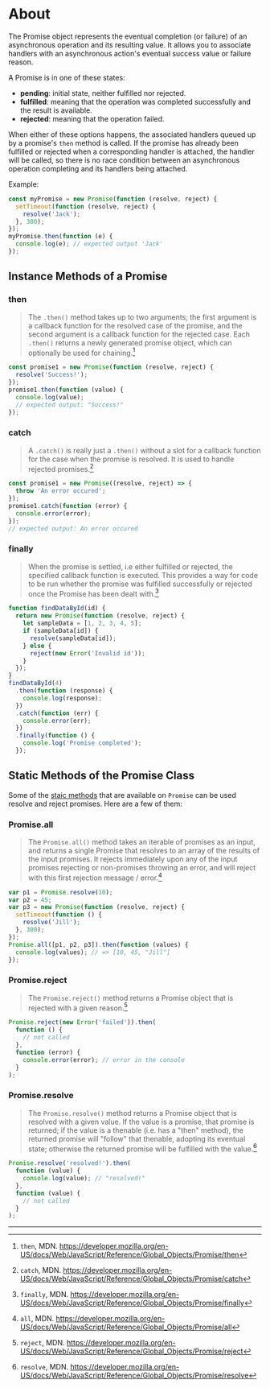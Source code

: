 # About

The Promise object represents the eventual completion (or failure) of an asynchronous operation and its resulting value. It allows you to associate handlers with an asynchronous action's eventual success value or failure reason.

A Promise is in one of these states:

- **pending**: initial state, neither fulfilled nor rejected.
- **fulfilled**: meaning that the operation was completed successfully and the result is available.
- **rejected**: meaning that the operation failed.

When either of these options happens, the associated handlers queued up by a promise's `then` method is called. If the promise has already been fulfilled or rejected when a corresponding handler is attached, the handler will be called, so there is no race condition between an asynchronous operation completing and its handlers being attached.

Example:

```javascript
const myPromise = new Promise(function (resolve, reject) {
  setTimeout(function (resolve, reject) {
    resolve('Jack');
  }, 300);
});
myPromise.then(function (e) {
  console.log(e); // expected output 'Jack'
});
```

## Instance Methods of a Promise

### then

> The `.then()` method takes up to two arguments; the first argument is a callback function for the resolved case of the promise, and the second argument is a callback function for the rejected case. Each `.then()` returns a newly generated promise object, which can optionally be used for chaining.[^1]

```javascript
const promise1 = new Promise(function (resolve, reject) {
  resolve('Success!');
});
promise1.then(function (value) {
  console.log(value);
  // expected output: "Success!"
});
```

### catch

> A `.catch()` is really just a `.then()` without a slot for a callback function for the case when the promise is resolved. It is used to handle rejected promises.[^2]

```javascript
const promise1 = new Promise((resolve, reject) => {
  throw 'An error occured';
});
promise1.catch(function (error) {
  console.error(error);
});
// expected output: An error occured
```

### finally

> When the promise is settled, i.e either fulfilled or rejected, the specified callback function is executed. This provides a way for code to be run whether the promise was fulfilled successfully or rejected once the Promise has been dealt with.[^3]

```javascript
function findDataById(id) {
  return new Promise(function (resolve, reject) {
    let sampleData = [1, 2, 3, 4, 5];
    if (sampleData[id]) {
      resolve(sampleData[id]);
    } else {
      reject(new Error('Invalid id'));
    }
  });
}
findDataById(4)
  .then(function (response) {
    console.log(response);
  })
  .catch(function (err) {
    console.error(err);
  })
  .finally(function () {
    console.log('Promise completed');
  });
```

## Static Methods of the Promise Class

Some of the [staic methods][promise-static-methods] that are available on `Promise` can be used resolve and reject promises. Here are a few of them:

### Promise.all

> The `Promise.all()` method takes an iterable of promises as an input, and returns a single Promise that resolves to an array of the results of the input promises. It rejects immediately upon any of the input promises rejecting or non-promises throwing an error, and will reject with this first rejection message / error.[^4]

```javascript
var p1 = Promise.resolve(10);
var p2 = 45;
var p3 = new Promise(function (resolve, reject) {
  setTimeout(function () {
    resolve('Jill');
  }, 300);
});
Promise.all([p1, p2, p3]).then(function (values) {
  console.log(values); // => [10, 45, "Jill"]
});
```

### Promise.reject

> The `Promise.reject()` method returns a Promise object that is rejected with a given reason.[^5]

```javascript
Promise.reject(new Error('failed')).then(
  function () {
    // not called
  },
  function (error) {
    console.error(error); // error in the console
  }
);
```

### Promise.resolve

> The `Promise.resolve()` method returns a Promise object that is resolved with a given value. If the value is a promise, that promise is returned; if the value is a thenable (i.e. has a "then" method), the returned promise will "follow" that thenable, adopting its eventual state; otherwise the returned promise will be fulfilled with the value.[^6]

```javascript
Promise.resolve('resolved!').then(
  function (value) {
    console.log(value); // "resolved!"
  },
  function (value) {
    // not called
  }
);
```

---

[^4]: `all`, MDN. https://developer.mozilla.org/en-US/docs/Web/JavaScript/Reference/Global_Objects/Promise/all
[^5]: `reject`, MDN. https://developer.mozilla.org/en-US/docs/Web/JavaScript/Reference/Global_Objects/Promise/reject
[^6]: `resolve`, MDN. https://developer.mozilla.org/en-US/docs/Web/JavaScript/Reference/Global_Objects/Promise/resolve
[^1]: `then`, MDN. https://developer.mozilla.org/en-US/docs/Web/JavaScript/Reference/Global_Objects/Promise/then
[^2]: `catch`, MDN. https://developer.mozilla.org/en-US/docs/Web/JavaScript/Reference/Global_Objects/Promise/catch
[^3]: `finally`, MDN. https://developer.mozilla.org/en-US/docs/Web/JavaScript/Reference/Global_Objects/Promise/finally

[promise-catch]: https://developer.mozilla.org/en-US/docs/Web/JavaScript/Reference/Global_Objects/Promise/catch
[promise-then]: https://developer.mozilla.org/en-US/docs/Web/JavaScript/Reference/Global_Objects/Promise/then
[promise-finally]: https://developer.mozilla.org/en-US/docs/Web/JavaScript/Reference/Global_Objects/Promise/finally
[promise-static-methods]: https://developer.mozilla.org/en-US/docs/Web/JavaScript/Reference/Global_Objects/Promise#static_methods]
